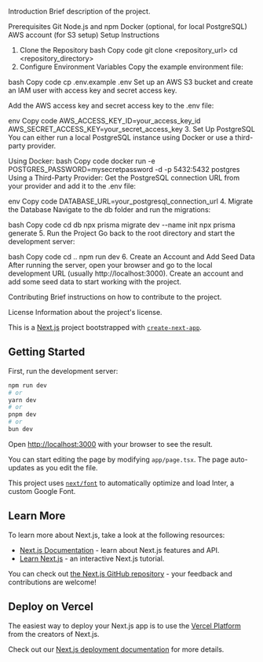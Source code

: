 Introduction
Brief description of the project.

Prerequisites
Git
Node.js and npm
Docker (optional, for local PostgreSQL)
AWS account (for S3 setup)
Setup Instructions
1. Clone the Repository
bash
Copy code
git clone <repository_url>
cd <repository_directory>
2. Configure Environment Variables
Copy the example environment file:

bash
Copy code
cp .env.example .env
Set up an AWS S3 bucket and create an IAM user with access key and secret access key.

Add the AWS access key and secret access key to the .env file:

env
Copy code
AWS_ACCESS_KEY_ID=your_access_key_id
AWS_SECRET_ACCESS_KEY=your_secret_access_key
3. Set Up PostgreSQL
You can either run a local PostgreSQL instance using Docker or use a third-party provider.

Using Docker:
bash
Copy code
docker run -e POSTGRES_PASSWORD=mysecretpassword -d -p 5432:5432 postgres
Using a Third-Party Provider:
Get the PostgreSQL connection URL from your provider and add it to the .env file:

env
Copy code
DATABASE_URL=your_postgresql_connection_url
4. Migrate the Database
Navigate to the db folder and run the migrations:

bash
Copy code
cd db
npx prisma migrate dev --name init
npx prisma generate
5. Run the Project
Go back to the root directory and start the development server:

bash
Copy code
cd ..
npm run dev
6. Create an Account and Add Seed Data
After running the server, open your browser and go to the local development URL (usually http://localhost:3000). Create an account and add some seed data to start working with the project.

Contributing
Brief instructions on how to contribute to the project.

License
Information about the project's license.









This is a [Next.js](https://nextjs.org/) project bootstrapped with [`create-next-app`](https://github.com/vercel/next.js/tree/canary/packages/create-next-app).

## Getting Started

First, run the development server:

```bash
npm run dev
# or
yarn dev
# or
pnpm dev
# or
bun dev
```

Open [http://localhost:3000](http://localhost:3000) with your browser to see the result.

You can start editing the page by modifying `app/page.tsx`. The page auto-updates as you edit the file.

This project uses [`next/font`](https://nextjs.org/docs/basic-features/font-optimization) to automatically optimize and load Inter, a custom Google Font.

## Learn More

To learn more about Next.js, take a look at the following resources:

- [Next.js Documentation](https://nextjs.org/docs) - learn about Next.js features and API.
- [Learn Next.js](https://nextjs.org/learn) - an interactive Next.js tutorial.

You can check out [the Next.js GitHub repository](https://github.com/vercel/next.js/) - your feedback and contributions are welcome!

## Deploy on Vercel

The easiest way to deploy your Next.js app is to use the [Vercel Platform](https://vercel.com/new?utm_medium=default-template&filter=next.js&utm_source=create-next-app&utm_campaign=create-next-app-readme) from the creators of Next.js.

Check out our [Next.js deployment documentation](https://nextjs.org/docs/deployment) for more details.
